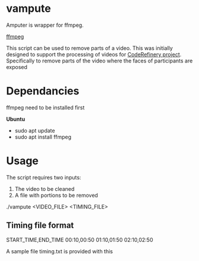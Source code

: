 # vampute
Amputer is wrapper for ffmpeg. 

[ffmpeg](https://ffmpeg.org/)

This script can be used to remove parts of  a video. This was 
initially designed to support the processing of videos
for [CodeRefinery project](https://coderefinery.org/).
Specifically to remove parts of the video where the faces of
participants are exposed

# Dependancies
ffmpeg need to be installed first

**Ubuntu**
 
 - sudo apt update
 - sudo apt install ffmpeg

# Usage
The script requires two inputs:
 
1. The video to be cleaned
2. A file with portions to be removed

./vampute <VIDEO_FILE> <TIMING_FILE>


## Timing file format

START_TIME,END_TIME
00:10,00:50
01:10,01:50
02:10,02:50

A sample file timing.txt is provided with this

